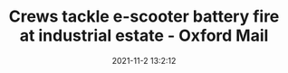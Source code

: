 ---
"title": "Crews tackle e-scooter battery fire at industrial estate - Oxford Mail"
"date": "2021-11-2 13:2:12"
"feed_name": "GOOGLENEWSINDUSTRIAL"
"feed_website": "https://news.google.com/search?q=industrial%2Bincident&hl=en-US&gl=US&ceid=US:en"
"feed_rss": "https://news.google.com/rss/search?q=industrial%2Bincident&hl=en-US&gl=US&ceid=US:en"
"link": "https://www.oxfordmail.co.uk/news/19688614.crews-tackle-e-scooter-battery-fire-oxford-industrial-estate/"
"source": "{'href': 'https://www.oxfordmail.co.uk', 'title': 'Oxford Mail'}"
"file": "_posts/2021-1-1-37be452cbf902d1af0e78d580bfb90d14d992ff6.md"
"accident": "1"
"drilling": "0"
"dead": "0"
"injured": "0"
"arrested": "0"
"place": "unknown place"
"where": "unknown site"
"causes": "unknown"
"place_uri": "unknown place"
---